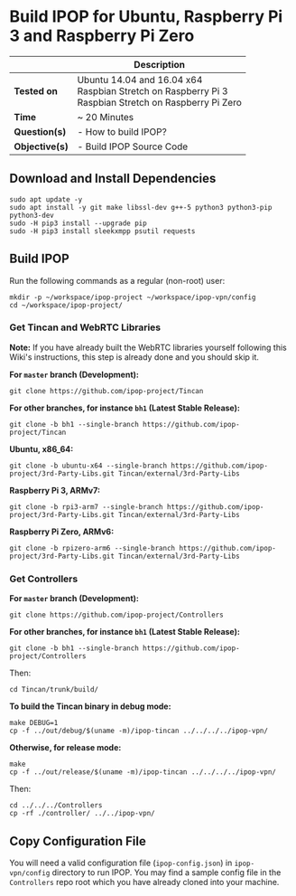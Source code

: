 # Build IPOP for Ubuntu, Raspberry Pi 3 and Raspberry Pi Zero

| | Description |
|---|---|
| **Tested on** | Ubuntu 14.04 and 16.04 x64<br />Raspbian Stretch on Raspberry Pi 3<br />Raspbian Stretch on Raspberry Pi Zero |
| **Time** | ~ 20 Minutes |
| **Question(s)** | - How to build IPOP? |
| **Objective(s)**| - Build IPOP Source Code |

## Download and Install Dependencies

```shell
sudo apt update -y
sudo apt install -y git make libssl-dev g++-5 python3 python3-pip python3-dev
sudo -H pip3 install --upgrade pip
sudo -H pip3 install sleekxmpp psutil requests 
```

## Build IPOP

Run the following commands as a regular (non-root) user:

```shell
mkdir -p ~/workspace/ipop-project ~/workspace/ipop-vpn/config
cd ~/workspace/ipop-project/
```

### Get Tincan and WebRTC Libraries

**Note:** If you have already built the WebRTC libraries yourself following this Wiki's instructions, this step is already done and you should skip it.

**For `master` branch (Development):**

```
git clone https://github.com/ipop-project/Tincan
```

**For other branches, for instance `bh1` (Latest Stable Release):**

```
git clone -b bh1 --single-branch https://github.com/ipop-project/Tincan
```

**Ubuntu, x86_64:**
```
git clone -b ubuntu-x64 --single-branch https://github.com/ipop-project/3rd-Party-Libs.git Tincan/external/3rd-Party-Libs
```

**Raspberry Pi 3, ARMv7:**
```
git clone -b rpi3-arm7 --single-branch https://github.com/ipop-project/3rd-Party-Libs.git Tincan/external/3rd-Party-Libs
```

**Raspberry Pi Zero, ARMv6:**
```
git clone -b rpizero-arm6 --single-branch https://github.com/ipop-project/3rd-Party-Libs.git Tincan/external/3rd-Party-Libs
```

### Get Controllers

**For `master` branch (Development):**

```
git clone https://github.com/ipop-project/Controllers
```

**For other branches, for instance `bh1` (Latest Stable Release):**

```
git clone -b bh1 --single-branch https://github.com/ipop-project/Controllers
```

Then:

```
cd Tincan/trunk/build/
```

**To build the Tincan binary in debug mode:**
```
make DEBUG=1
cp -f ../out/debug/$(uname -m)/ipop-tincan ../../../../ipop-vpn/
```

**Otherwise, for release mode:**
```
make
cp -f ../out/release/$(uname -m)/ipop-tincan ../../../../ipop-vpn/
```

Then:
```
cd ../../../Controllers
cp -rf ./controller/ ../../ipop-vpn/
```



## Copy Configuration File

You will need a valid configuration file (`ipop-config.json`) in `ipop-vpn/config` directory to run IPOP. You may find a sample config file in the `Controllers` repo root which you have already cloned into your machine.